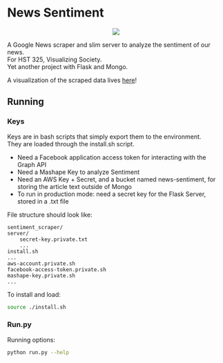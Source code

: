 # News Sentiment 

<p align="center">
    <img src="https://i.imgur.com/oOrLKCx.png"/>
</p>


A Google News scraper and slim server to analyze the sentiment of our news.  
For HST 325, Visualizing Society.  
Yet another project with Flask and Mongo. 

A visualization of the scraped data lives [here](http://personal.stevens.edu/~acawleye/final/)!

## Running

### Keys
Keys are in bash scripts that simply export them to the environment.  
They are loaded through the install.sh script.

- Need a Facebook application access token for interacting with the Graph API
- Need a Mashape Key to analyze Sentiment
- Need an AWS Key + Secret, and a bucket named news-sentiment, for storing the 
article text outside of Mongo
- To run in production mode: need a secret key for the Flask Server, stored in a .txt file

File structure should look like:
```
sentiment_scraper/
server/
    secret-key.private.txt
    ...
install.sh
...
aws-account.private.sh
facebook-access-token.private.sh
mashape-key.private.sh
...
```

To install and load:
```bash
source ./install.sh
```

### Run.py
Running options:
```bash
python run.py --help
```


